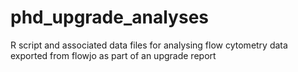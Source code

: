 # phd_upgrade_analyses
R script and associated data files for analysing flow cytometry data exported from flowjo as part of an upgrade report

